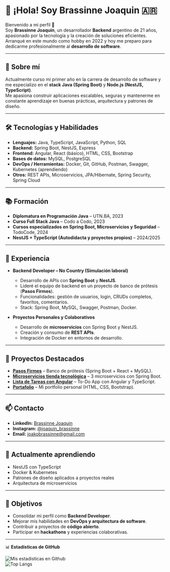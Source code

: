 # 👋 ¡Hola! Soy Brassinne Joaquin 🇦🇷  

Bienvenido a mi perfil 🚀  
Soy **Brassinne Joaquin**, un desarrollador **Backend** argentino de 21 años, apasionado por la tecnología y la creación de soluciones eficientes.  
Arranqué en este mundo como hobby en 2022 y hoy me preparo para dedicarme profesionalmente al **desarrollo de software**.  

---

## 🚀 Sobre mí  

Actualmente curso mi primer año en la carrera de desarrollo de software y me especializo en el **stack Java (Spring Boot)** y **Node.js (NestJS, TypeScript)**.  
Me apasiona construir aplicaciones escalables, seguras y mantenerme en constante aprendizaje en buenas prácticas, arquitectura y patrones de diseño.  

---

## 🛠️ Tecnologías y Habilidades  

- **Lenguajes:** Java, TypeScript, JavaScript, Python, SQL  
- **Backend:** Spring Boot, NestJS, Express  
- **Frontend:** Angular, React (básico), HTML, CSS, Bootstrap  
- **Bases de datos:** MySQL, PostgreSQL  
- **DevOps / Herramientas:** Docker, Git, GitHub, Postman, Swagger, Kubernetes (aprendiendo)  
- **Otros:** REST APIs, Microservicios, JPA/Hibernate, Spring Security, Spring Cloud  

---

## 📚 Formación  

- **Diplomatura en Programación Java** – UTN.BA, 2023  
- **Curso Full Stack Java** – Codo a Codo, 2023  
- **Cursos especializados en Spring Boot, Microservicios y Seguridad** – TodoCode, 2024  
- **NestJS + TypeScript (Autodidacta y proyectos propios)** – 2024/2025  

---

## 💼 Experiencia  

- **Backend Developer – No Country (Simulación laboral)**  
  - Desarrollo de APIs con **Spring Boot** y **NestJS**.  
  - Lideré el equipo de backend en un proyecto de banco de prótesis (**Pasos Firmes**).  
  - Funcionalidades: gestión de usuarios, login, CRUDs completos, favoritos, comentarios.  
  - Stack: Spring Boot, MySQL, Swagger, Postman, Docker.  

- **Proyectos Personales y Colaborativos**  
  - Desarrollo de **microservicios** con Spring Boot y NestJS.  
  - Creación y consumo de **REST APIs**.  
  - Integración de Docker en entornos de desarrollo.  

---

## 🌟 Proyectos Destacados  

- **[Pasos Firmes](https://pasos-deploy-front.vercel.app/login)** – Banco de prótesis (Spring Boot + React + MySQL).  
- **[Microservicios tienda tecnológica](https://github.com/joaquinBrassinne/final-tp-microservices)** – 3 microservicios con Spring Boot.  
- **[Lista de Tareas con Angular](https://github.com/joaquinBrassinne/lista_tareas_Angular)** – To-Do App con Angular y TypeScript.  
- **[Portafolio](https://joaquinbrassinne.github.io/Portafolio-/)** – Mi portfolio personal (HTML, CSS, Bootstrap).  

---

## 📫 Contacto  

- **LinkedIn:** [Brassinne Joaquin](https://www.linkedin.com/in/joaquin-brassinne-736a2b27b/)  
- **Instagram:** [@joaquin_brassinne](https://www.instagram.com/joaquin_brassinne/)  
- **Email:** joakobrassinne@gmail.com  

---

## 🌱 Actualmente aprendiendo  

- NestJS con TypeScript  
- Docker & Kubernetes  
- Patrones de diseño aplicados a proyectos reales  
- Arquitectura de microservicios  

---

## 🎯 Objetivos  

- Consolidar mi perfil como **Backend Developer**.  
- Mejorar mis habilidades en **DevOps y arquitectura de software**.  
- Contribuir a proyectos de **código abierto**.  
- Participar en **hackathons** y experiencias colaborativas.  

---

📊 **Estadísticas de GitHub**  

![Mis estadisticas en Github](https://github-readme-stats.vercel.app/api?username=joaquinbrassinne&show_icons=true&theme=radical)  
![Top Langs](https://github-readme-stats.vercel.app/api/top-langs/?username=joaquinbrassinne&layout=compact&theme=radical)  
